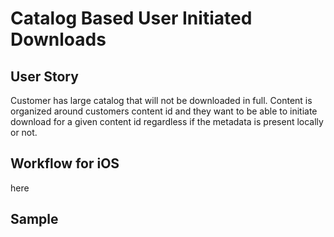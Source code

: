 # Catalog Based User Initiated Downloads 

## User Story

Customer has large catalog that will not be downloaded in full. Content is organized around customers content id and they want to be able to initiate download for a given content id regardless if the metadata is present locally or not.

## Workflow for iOS

here

## Sample

